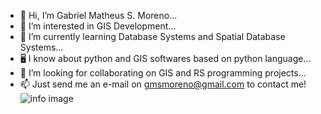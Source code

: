 - 👋 Hi, I’m Gabriel Matheus S. Moreno...
- 👀 I’m interested in GIS Development...
- 📖 I’m currently learning Database Systems and Spatial Database Systems...
- 🖥️ I know about python and GIS softwares based on python language...
- 🤙 I’m looking for collaborating on GIS and RS programming projects...
- 📫 Just send me an e-mail on gmsmoreno@gmail.com to contact me!
![info image](https://github.com/gmsmoreno/gmsmoreno/edit/main/README.md/iconmonstr-github-1.svg)
<!---
gmsmoreno/gmsmoreno is a ✨ special ✨ repository because its `README.md` (this file) appears on your GitHub profile.
You can click the Preview link to take a look at your changes.
--->
